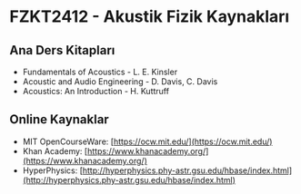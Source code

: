 # FZKT2412 - Akustik Fizik Kaynakları

## Ana Ders Kitapları
- Fundamentals of Acoustics - L. E. Kinsler
- Acoustic and Audio Engineering - D. Davis, C. Davis
- Acoustics: An Introduction - H. Kuttruff

## Online Kaynaklar
- MIT OpenCourseWare: [https://ocw.mit.edu/](https://ocw.mit.edu/)
- Khan Academy: [https://www.khanacademy.org/](https://www.khanacademy.org/)
- HyperPhysics: [http://hyperphysics.phy-astr.gsu.edu/hbase/index.html](http://hyperphysics.phy-astr.gsu.edu/hbase/index.html)
